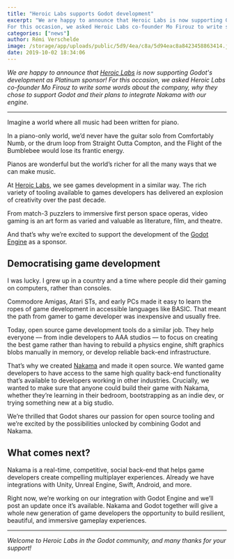 ```yaml
---
title: "Heroic Labs supports Godot development"
excerpt: "We are happy to announce that Heroic Labs is now supporting Godot's development as Platinum sponsor!
For this occasion, we asked Heroic Labs co-founder Mo Firouz to write some words about the company, why they choose to support Godot and their plans to integrate Nakama with our engine."
categories: ["news"]
author: Rémi Verschelde
image: /storage/app/uploads/public/5d9/4ea/c8a/5d94eac8a8423458863414.jpg
date: 2019-10-02 18:34:06
---
```


*We are happy to announce that [Heroic Labs](https://heroiclabs.com) is now supporting Godot's development as Platinum sponsor!
For this occasion, we asked Heroic Labs co-founder Mo Firouz to write some words about the company, why they chose to support Godot and their plans to integrate Nakama with our engine.*

-----

Imagine a world where all music had been written for piano.

In a piano-only world, we’d never have the guitar solo from Comfortably Numb, or the drum loop from Straight Outta Compton, and the Flight of the Bumblebee would lose its frantic energy.

Pianos are wonderful but the world’s richer for all the many ways that we can make music.

At [Heroic Labs](https://heroiclabs.com), we see games development in a similar way. The rich variety of tooling available to games developers has delivered an explosion of creativity over the past decade.

From match-3 puzzlers to immersive first person space operas, video gaming is an art form as varied and valuable as literature, film, and theatre.

And that’s why we’re excited to support the development of the [Godot Engine](https://godotengine.org) as a sponsor.

## Democratising game development

I was lucky. I grew up in a country and a time where people did their gaming on computers, rather than consoles.

Commodore Amigas, Atari STs, and early PCs made it easy to learn the ropes of game development in accessible languages like BASIC. That meant the path from gamer to game developer was inexpensive and usually free.

Today, open source game development tools do a similar job. They help everyone –– from indie developers to AAA studios –– to focus on creating the best game rather than having to rebuild a physics engine, shift graphics blobs manually in memory, or develop reliable back-end infrastructure.

That’s why we created [Nakama](https://github.com/heroiclabs/nakama) and made it open source. We wanted game developers to have access to the same high quality back-end functionality that’s available to developers working in other industries. Crucially, we wanted to make sure that anyone could build their game with Nakama, whether they’re learning in their bedroom, bootstrapping as an indie dev, or trying something new at a big studio.

We’re thrilled that Godot shares our passion for open source tooling and we’re excited by the possibilities unlocked by combining Godot and Nakama.

## What comes next?

Nakama is a real-time, competitive, social back-end that helps game developers create compelling multiplayer experiences. Already we have integrations with Unity, Unreal Engine, Swift, Android, and more.

Right now, we’re working on our integration with Godot Engine and we’ll post an update once it’s available. Nakama and Godot together will give a whole new generation of game developers the opportunity to build resilient, beautiful, and immersive gameplay experiences.

-----

*Welcome to Heroic Labs in the Godot community, and many thanks for your support!*